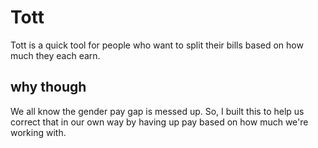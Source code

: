 # Tott
Tott is a quick tool for people who want to split their bills based on how much they each earn.

## why though
We all know the gender pay gap is messed up. So, I built this to help us correct that in our own way by having up pay based on how much we're working with.
